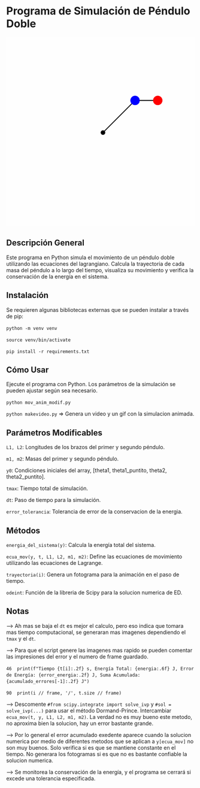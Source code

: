 # Programa de Simulación de Péndulo Doble

![Visuazlizacion_pendulo](/program_pendulo/movimiento_pendulo.gif)

## Descripción General
Este programa en Python simula el movimiento de un péndulo doble utilizando las ecuaciones del lagrangiano. Calcula la trayectoria de cada masa del péndulo a lo largo del tiempo, visualiza su movimiento y verifica la conservación de la energía en el sistema.

## Instalación
Se requieren algunas bibliotecas externas que se pueden instalar a través de pip:


```python -m venv venv```


```source venv/bin/activate```


```pip install -r requirements.txt```

## Cómo Usar
Ejecute el programa con Python. Los parámetros de la simulación se pueden ajustar según sea necesario.

```python mov_anim_modif.py```


```python makevideo.py``` => Genera un video y un gif con la simulacion animada.

## Parámetros Modificables
```L1, L2```: Longitudes de los brazos del primer y segundo péndulo.

```m1, m2```: Masas del primer y segundo péndulo.

```y0```: Condiciones iniciales del array, [theta1, theta1_puntito, theta2, theta2_puntito].

```tmax```: Tiempo total de simulación.

```dt```: Paso de tiempo para la simulación.

```error_tolerancia```: Tolerancia de error de la conservacion de la energia. 

## Métodos
```energia_del_sistema(y)```: Calcula la energía total del sistema.

```ecua_mov(y, t, L1, L2, m1, m2)```: Define las ecuaciones de movimiento utilizando las ecuaciones de Lagrange.

```trayectoria(i)```: Genera un fotograma para la animación en el paso de tiempo.

```odeint```: Función de la libreria de Scipy para la solucion numerica de ED.


## Notas
--> Ah mas se baja el ```dt``` es mejor el calculo, pero eso indica que tomara mas tiempo computacional, se generaran mas imagenes dependiendo el ```tmax``` y el ```dt```.

--> Para que el script genere las imagenes mas rapido se pueden comentar las impresiones del error y el numero de frame guardado.

```46  print(f"Tiempo {t[i]:.2f} s, Energía Total: {energia:.6f} J, Error de Energía: {error_energia:.2f} J, Suma Acumulada: {acumulado_errores[-1]:.2f} J")```

```90  print(i // frame, '/', t.size // frame)```

--> Descomente ```#from scipy.integrate import solve_ivp``` y ```#sol = solve_ivp(...)``` para usar el método Dormand-Prince. Intercambiar ```ecua_mov(t, y, L1, L2, m1, m2)```. La verdad no es muy bueno este metodo, no aproxima bien la solucion, hay un error bastante grande.

--> Por lo general el error acumulado exedente aparece cuando la solucion numerica por medio de diferentes metodos que se aplican a ```y[ecua_mov]``` no son muy buenos. Solo verifica si es que se mantiene constante en el tiempo. No generara los fotogramas si es que no es bastante confiable la solucion numerica.

--> Se monitorea la conservación de la energía, y el programa se cerrará si excede una tolerancia especificada.

